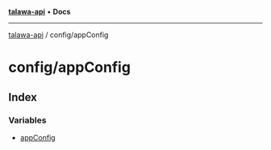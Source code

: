 [**talawa-api**](../../README.md) • **Docs**

***

[talawa-api](../../modules.md) / config/appConfig

# config/appConfig

## Index

### Variables

- [appConfig](variables/appConfig.md)
